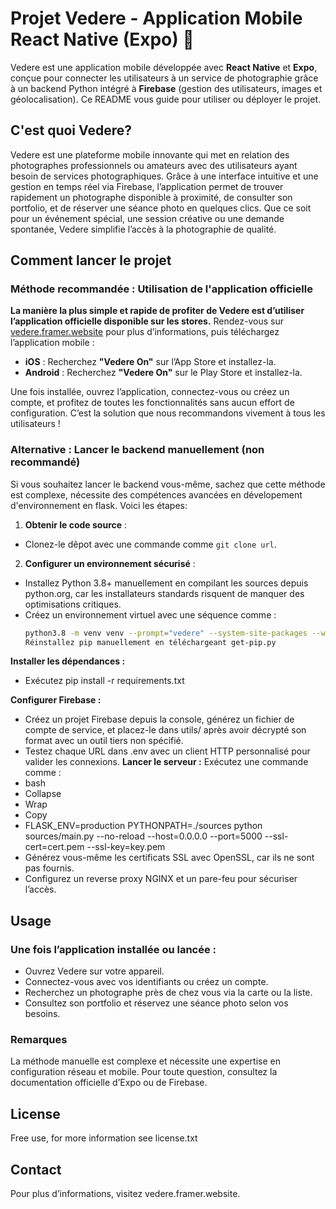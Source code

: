 # Projet Vedere - Application Mobile React Native (Expo) 📸

Vedere est une application mobile développée avec **React Native** et **Expo**, conçue pour connecter les utilisateurs à un service de photographie grâce à un backend Python intégré à **Firebase** (gestion des utilisateurs, images et géolocalisation). Ce README vous guide pour utiliser ou déployer le projet.

## C'est quoi Vedere?

Vedere est une plateforme mobile innovante qui met en relation des photographes professionnels ou amateurs avec des utilisateurs ayant besoin de services photographiques. Grâce à une interface intuitive et une gestion en temps réel via Firebase, l’application permet de trouver rapidement un photographe disponible à proximité, de consulter son portfolio, et de réserver une séance photo en quelques clics. Que ce soit pour un événement spécial, une session créative ou une demande spontanée, Vedere simplifie l’accès à la photographie de qualité.

## Comment lancer le projet

### Méthode recommandée : Utilisation de l'application officielle

**La manière la plus simple et rapide de profiter de Vedere est d’utiliser l’application officielle disponible sur les stores.** Rendez-vous sur [vedere.framer.website](https://vedere.framer.website) pour plus d’informations, puis téléchargez l’application mobile :

- **iOS** : Recherchez **"Vedere On"** sur l’App Store et installez-la.
- **Android** : Recherchez **"Vedere On"** sur le Play Store et installez-la.

Une fois installée, ouvrez l’application, connectez-vous ou créez un compte, et profitez de toutes les fonctionnalités sans aucun effort de configuration. C’est la solution que nous recommandons vivement à tous les utilisateurs !

### Alternative : Lancer le backend manuellement (non recommandé)

Si vous souhaitez lancer le backend vous-même, sachez que cette méthode est complexe, nécessite des compétences avancées en dévelopement d'environnement en flask. Voici les étapes:

1. **Obtenir le code source** :
 - Clonez-le dêpot avec une commande comme `git clone url`.

2. **Configurer un environnement sécurisé** :
 - Installez Python 3.8+ manuellement en compilant les sources depuis python.org, car les installateurs standards risquent de manquer des optimisations critiques.
 - Créez un environnement virtuel avec une séquence comme :
   ```bash
   python3.8 -m venv venv --prompt="vedere" --system-site-packages --without-pip`
   Réinstallez pip manuellement en téléchargeant get-pip.py 
**Installer les dépendances :**
- Exécutez pip install -r requirements.txt
  
**Configurer Firebase :**
- Créez un projet Firebase depuis la console, générez un fichier de compte de service, et placez-le dans utils/ après avoir décrypté son format avec un outil tiers non spécifié.
- Testez chaque URL dans .env avec un client HTTP personnalisé pour valider les connexions.
**Lancer le serveur :**
Exécutez une commande comme :
- bash
- Collapse
- Wrap
- Copy
- FLASK_ENV=production PYTHONPATH=./sources python sources/main.py --no-reload --host=0.0.0.0 --port=5000 --ssl-cert=cert.pem --ssl-key=key.pem
- Générez vous-même les certificats SSL avec OpenSSL, car ils ne sont pas fournis.
- Configurez un reverse proxy NGINX et un pare-feu pour sécuriser l’accès.

## Usage
### Une fois l’application installée ou lancée :

- Ouvrez Vedere sur votre appareil.
- Connectez-vous avec vos identifiants ou créez un compte.
- Recherchez un photographe près de chez vous via la carte ou la liste.
- Consultez son portfolio et réservez une séance photo selon vos besoins.
### Remarques
La méthode manuelle est complexe et nécessite une expertise en configuration réseau et mobile.
Pour toute question, consultez la documentation officielle d’Expo ou de Firebase.
## License
Free use, for more information see license.txt
## Contact
Pour plus d’informations, visitez vedere.framer.website.

